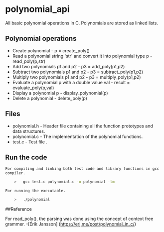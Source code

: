# polynomial_api
All basic polynomial operations in C. Polynomials are stored as linked lists.

## Polynomial operations

* Create polynomial - p = create_poly()
* Read a polynomial string 'str' and convert it into polynomial type p - read_poly(p,str)
* Add two polynomials p1 and p2 - p3 =  add_poly(p1,p2)
* Subtract two polynomials p1 and p2 - p3 =  subtract_poly(p1,p2)
* Multiply two polynomials p1 and p2 - p3 =  multiply_poly(p1,p2)
* Evaluate a polynomial p with a double value val - result = evaluate_poly(p,val)
* Display a polynomial p - display_polynomial(p)
* Delete a polynomial - delete_poly(p)

## Files

- polynomial.h - Header file containing all the function prototypes and data structures.
- polynomial.c - The implementation of the polynomial functions.
- test.c       - Test file .

## Run the code

	For compiling and linking both test code and library functions in gcc compiler.
```sh
	>	gcc test.c polynomial.c -o polynomial -lm
```
	
	For running the executable.
```sh
	>	./polynomial
```

##Reference
  
For read_poly(), the parsing was done using the concept of context free grammer. -[Erik Jansson] (https://erj.me/post/polynomial_in_c/)
